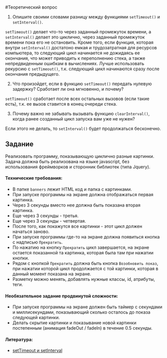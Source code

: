 #Теоретический вопрос

1. Опишите своими словами разницу между функциями `setTimeout()` и `setInterval()`.

`setTimeout()` делает что-то через заданный промежуток времени, а `setInterval()` делает это циклично, через заданный промежуток времени пока его не остановить. Кроме того, если функция, которая внутри `setInterval()` достатоно емкая и трудозатратная для ресурсов компьютера, то следующий цикл начинается не дожидаясь ее окончания, что может приводить к переполнению стека, а также непредвиденным ошибкам в вычислениях. Лучше использовать рекурсию с `setTimeout()`, т.к. следующий цикл начинаются сразу после окончания предыдущего.

2. Что произойдет, если в функцию `setTimeout()` передать нулевую задержку? Сработает ли она мгновенно, и почему?

`setTimeout()` сработает после всех остальных вызовов (если такие есть), т.к. ее вызов ставится в конец очереди стека.

3. Почему важно не забывать вызывать функцию `clearInterval()`, когда ранее созданный цикл запуска вам уже не нужен?

Если этого не делать, то `setInterval()` будет продолжаться бесконечно.

## Задание

Реализовать программу, показывающую циклично разные картинки. Задача должна быть реализована на языке javascript, без использования фреймворков и сторонник библиотек (типа Jquery).

#### Технические требования:
- В папке `banners` лежит HTML код и папка с картинками.
- При запуске программы на экране должна отображаться первая картинка.
- Через 3 секунды вместо нее должна быть показана вторая картинка.
- Еще через 3 секунды - третья.
- Еще через 3 секунды - четвертая.
- После того, как покажутся все картинки - этот цикл должен начаться заново.
- При запуске программы где-то на экране должна появиться кнопка с надписью `Прекратить`.
- По нажатию на кнопку `Прекратить` цикл завершается, на экране остается показанной та картинка, которая была там при нажатии кнопки.
- Рядом с кнопкой `Прекратить` должна быть кнопка `Возобновить показ`, при нажатии которой цикл продолжается с той картинки, которая в данный момент показана на экране.
- Разметку можно менять, добавлять нужные классы, id, атрибуты, теги.

#### Необязательное задание продвинутой сложности:
- При запуске программы на экране должен быть таймер с секундами и миллисекундами, показывающий сколько осталось до показа следующей картинки.
- Делать скрытие картинки и показывание новой картинки постепенным (анимация fadeOut / fadeIn) в течение 0.5 секунды.

#### Литература:
- [setTimeout и setInterval](https://learn.javascript.ru/settimeout-setinterval)
